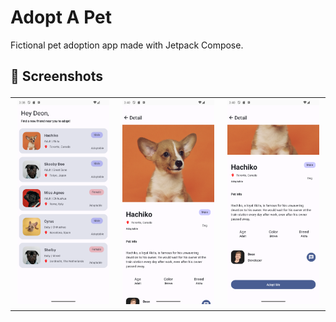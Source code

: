 # Adopt A Pet
 
Fictional pet adoption app made with Jetpack Compose.
 
<h2> 📸 Screenshots

<table>
  <tr>
    <td><img src="Adopt%20A%20Pet%20Screenshots/Screenshot_1.png" alt="Screenshot 1" width="300" /></td>
    <td><img src="Adopt%20A%20Pet%20Screenshots/Screenshot_2.png" alt="Screenshot 1" width="300" /></td>
    <td><img src="Adopt%20A%20Pet%20Screenshots/Screenshot_3.png" alt="Screenshot 1" width="300" /></td>
  </tr>
</table>
